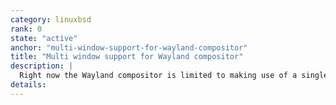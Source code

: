 ```yaml
---
category: linuxbsd
rank: 0
state: "active"
anchor: "multi-window-support-for-wayland-compositor"
title: "Multi window support for Wayland compositor"
description: |
  Right now the Wayland compositor is limited to making use of a single window. In order to achieve parity with other platforms, we need to add support for creating multiple windows.
details:
---
```

